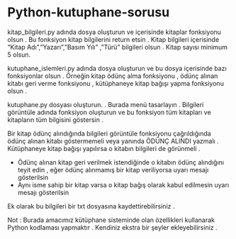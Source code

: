 # Python-kutuphane-sorusu

kitap_bilgileri.py adında dosya oluşturun  ve içerisinde kitaplar fonksiyonu olsun . 
Bu fonksiyon kitap bilgilerini return etsin . Kitap bilgileri içerisinde “Kitap Adı”,”Yazarı”,”Basım Yılı”
,”Türü” bilgileri olsun . Kitap sayısı minimum 5 olsun.

kutuphane_islemleri.py adında dosya oluşturun ve bu dosya içerisinde bazı fonksiyonlar olsun . 
Örneğin kitap ödünç alma fonksiyonu , ödünç alınan kitabı geri verme fonksiyonu , kütüphaneye kitap 
bağışı yapma fonksiyonu olsun .

kutuphane.py dosyası oluşturun. . Burada menü tasarlayın .  Bilgileri görüntüle adında fonksiyon 
oluşturun ve bu fonksiyon tüm kitapları ve kitapların tüm bilgisini göstersin .

Bir kitap ödünç alındığında bilgileri görüntüle fonksiyonu çağrıldığında ödünç alınan kitabı göstermemeli
veya yanında ÖDÜNÇ ALINDI yazmalı .
Kütüphaneye kitap bağışı yapılırsa o kitabın bilgileri de görünmeli .

-	Ödünç alınan kitap geri verilmek istendiğinde o kitabın ödünç alındığını teyit edin , eğer ödünç 
alınmamış bir kitap veriliyorsa uyarı mesajı gösterilsin
-	Aynı isme sahip bir kitap varsa o kitap bağış olarak kabul edilmesin uyarı mesajı gösterilsin

Ek olarak bu bilgileri bir txt dosyasına kaydettirebilirsiniz . 

Not : Burada amacımız kütüphane sisteminde olan özellikleri kullanarak Python kodlaması yapmaktır . 
Kendiniz ekstra bir şeyler ekleyebilirsiniz .
